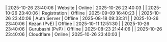 | 2025-10-26 23:40:06 | Website | Online | 2025-10-26 23:40:03 |
| 2025-10-26 23:40:06 | Registration | Offline | 2025-09-09 16:40:23 |
| 2025-10-26 23:40:06 | Auth Server | Offline | 2025-08-18 09:33:31 |
| 2025-10-26 23:40:06 | Kezan (PvE) | Offline | 2025-10-11 12:51:30 |
| 2025-10-26 23:40:06 | Gurubashi (PvP) | Offline | 2025-08-23 21:44:06 |
| 2025-10-26 23:40:06 | Cloudflare | Online | 2025-10-26 23:40:03 |
